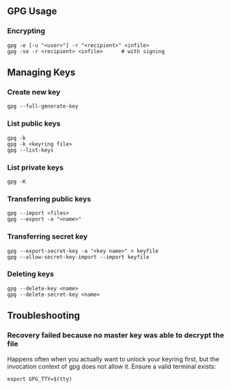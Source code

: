 ## GPG Usage

### Encrypting

    gpg -e [-u "<user>"] -r "<recipient>" <infile>
    gpg -se -r <recipient> <infile>      # with signing

## Managing Keys

### Create new key

    gpg --full-generate-key

### List public keys

    gpg -k 
    gpg -k <keyring file>
    gpg --list-keys

### List private keys

    gpg -K

### Transferring public keys

    gpg --import <files>
    gpg --export -a "<name>"

### Transferring secret key

    gpg --export-secret-key -a "<key name>" > keyfile
    gpg --allow-secret-key-import --import keyfile

### Deleting keys

    gpg --delete-key <name>
    gpg --delete-secret-key <name>

## Troubleshooting

### Recovery failed because no master key was able to decrypt the file

Happens often when you actually want to unlock your keyring first, but
the invocation context of gpg does not allow it. Ensure a valid terminal exists:

    export GPG_TTY=$(tty)
